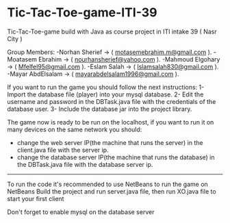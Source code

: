 # Tic-Tac-Toe-game-ITI-39
Tic-Tac-Toe-game build with Java as course project in ITI intake 39 ( Nasr City )

Group Members:
-Norhan Sherief -> ( motasemebrahim.m@gmail.com ).
-Moatasem Ebrahim -> ( nourhansherief@yahoo.com ).
-Mahmoud Elgohary -> ( Mfelfel95@gmail.com ).
-Eslam Salah -> ( Islamsalah830@gmail.com ).
-Mayar AbdElsalam -> ( mayarabdelsalam1996@gmail.com ).


If you want to run the game you should follow the next instructions:
1- Import the database file (player) into your mysql database.
2- Edit the username and password in the DBTask.java file with the credentials of the database user.
3- Include the database jar into the project library.

The game now is ready to be run on the localhost, if you want to run it on many devices on the same network you should:
- change the web server IP(the machine that runs the server) in the client.java file with the server ip.
- change the database server IP(the machine that runs the database) in the DBTask.java file with the database server ip.

________________________________________________________________________________________________________________________
To run the code it's recommended to use NetBeans
to run the game on NetBeans Build the project and run server.java file, then run XO.java file to start your first client

Don't forget to enable mysql on the database server

